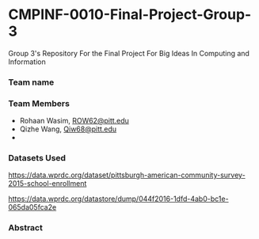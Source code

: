 # CMPINF-0010-Final-Project-Group-3
Group 3's Repository For the Final Project For Big Ideas In Computing and Information 

### Team name

### Team Members
- Rohaan Wasim, ROW62@pitt.edu
- Qizhe Wang, Qiw68@pitt.edu
- 

### Datasets Used

https://data.wprdc.org/dataset/pittsburgh-american-community-survey-2015-school-enrollment 

https://data.wprdc.org/datastore/dump/044f2016-1dfd-4ab0-bc1e-065da05fca2e

### Abstract
